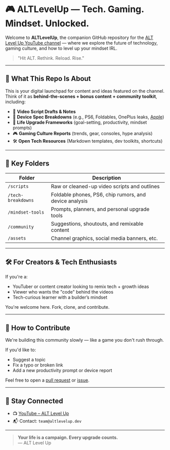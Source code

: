 # 🎮 ALTLevelUp — Tech. Gaming. Mindset. Unlocked.

Welcome to **ALTLevelUp**, the companion GitHub repository for the [ALT Level Up YouTube channel](https://youtube.com/@ALTLevelUp) — where we explore the future of technology, gaming culture, and how to level up your mindset IRL.

> "Hit ALT. Rethink. Reload. Rise."

---

## 🧠 What This Repo Is About

This is your digital launchpad for content and ideas featured on the channel. Think of it as **behind-the-scenes + bonus content + community toolkit**, including:

- 🎥 **Video Script Drafts & Notes**  
- 🧩 **Device Spec Breakdowns** (e.g., PS6, Foldables, OnePlus leaks, [Apple](https://www.youtube.com/@ALTLevelUp/search?query=Apple%27s%20SHOCKING%20Box%20Office%20WIN!%20%23F1))  
- 🧠 **Life Upgrade Frameworks** (goal-setting, productivity, mindset prompts)  
- 🎮 **Gaming Culture Reports** (trends, gear, consoles, hype analysis)  
- 🛠️ **Open Tech Resources** (Markdown templates, dev toolkits, shortcuts)

---

## 📌 Key Folders

| Folder                  | Description |
|-------------------------|-------------|
| `/scripts`              | Raw or cleaned-up video scripts and outlines |
| `/tech-breakdowns`      | Foldable phones, PS6, chip rumors, and device analysis |
| `/mindset-tools`        | Prompts, planners, and personal upgrade tools |
| `/community`            | Suggestions, shoutouts, and remixable content |
| `/assets`               | Channel graphics, social media banners, etc. |

---

## 🛠️ For Creators & Tech Enthusiasts

If you're a:
- YouTuber or content creator looking to remix tech + growth ideas  
- Viewer who wants the "code" behind the videos  
- Tech-curious learner with a builder’s mindset

You're welcome here. Fork, clone, and contribute.

---

## 🤝 How to Contribute

We're building this community slowly — like a game you don't rush through.

If you'd like to:
- Suggest a topic  
- Fix a typo or broken link  
- Add a new productivity prompt or device report

Feel free to open a [pull request](https://github.com/your-org/ALTLevelUp/pulls) or [issue](https://github.com/your-org/ALTLevelUp/issues).

---

## 📣 Stay Connected

- 📺 [YouTube – ALT Level Up](https://youtube.com/@ALTLevelUp)  
- 📬 Contact: `team@altlevelup.dev`

---

> **Your life is a campaign. Every upgrade counts.**  
> — ALT Level Up

